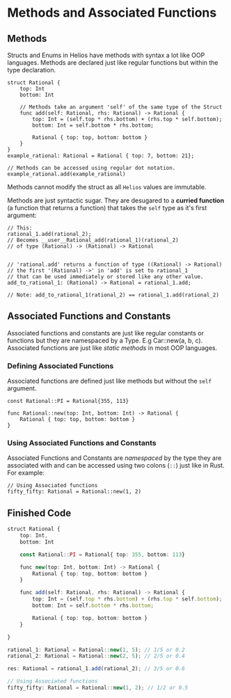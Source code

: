# Methods and Associated Functions

## Methods

Structs and Enums in Helios have methods with syntax a lot like OOP languages.
Methods are declared just like regular functions but within the type declaration.

```go, noplaypen
struct Rational {
    top: Int
    bottom: Int

    // Methods take an argument 'self' of the same type of the Struct
    func add(self: Rational, rhs: Rational) -> Rational {
        top: Int = (self.top * rhs.bottom) + (rhs.top * self.bottom);
        bottom: Int = self.bottom * rhs.bottom;

        Rational { top: top, bottom: bottom }
    }
}
example_rational: Rational = Rational { top: 7, bottom: 21};

// Methods can be accessed using regular dot notation.
example_rational.add(example_rational)
```

Methods cannot modify the struct as all `Helios` values are immutable.

Methods are just syntactic sugar.
They are desugared to a **curried function** (a function that returns a function) that takes the `self` type as it's first argument:

```rust, noplaypen
// This:
rational_1.add(rational_2); 
// Becomes __user__Rational_add(rational_1)(rational_2)
// of type (Rational) -> (Rational) -> Rational


// 'rational.add' returns a function of type ((Rational) -> Rational) 
// the first '(Rational) ->' in 'add' is set to rational_1
// that can be used immediately or stored like any other value.
add_to_rational_1: (Rational) -> Rational = rational_1.add;

// Note: add_to_rational_1(rational_2) == rational_1.add(rational_2)
```

## Associated Functions and Constants

Associated functions and constants are just like regular constants or functions but they are namespaced by a Type.
E.g Car::new(a, b, c).
Associated functions are just like *static methods* in most OOP languages.

### Defining Associated Functions

Associated functions are defined just like methods but without the `self` argument.

```rust, playpen
const Rational::PI = Rational{355, 113}

func Rational::new(top: Int, bottom: Int) -> Rational {
    Rational { top: top, bottom: bottom }
}
```

### Using Associated Functions and Constants

Associated Functions and Constants are *namespaced* by the type they are associated with
and can be accessed using two colons (`::`) just like in Rust.
For example:

```rust, noplaypen
// Using Associated functions
fifty_fifty: Rational = Rational::new(1, 2)
```

## Finished Code

```ts
struct Rational {
    top: Int,
    bottom: Int

    const Rational::PI = Rational{ top: 355, bottom: 113}

    func new(top: Int, bottom: Int) -> Rational {
        Rational { top: top, bottom: bottom }
    }

    func add(self: Rational, rhs: Rational) -> Rational {
        top: Int = (self.top * rhs.bottom) + (rhs.top * self.bottom);
        bottom: Int = self.bottom * rhs.bottom;

        Rational { top: top, bottom: bottom }
    }

}

rational_1: Rational = Rational::new(1, 5); // 1/5 or 0.2
rational_2: Rational = Rational::new(2, 5); // 2/5 or 0.4

res: Rational = rational_1.add(rational_2); // 3/5 or 0.6

// Using Associated functions
fifty_fifty: Rational = Rational::new(1, 2); // 1/2 or 0.5

```

